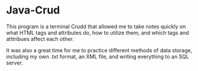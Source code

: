 # Java-Crud

This program is a terminal Crudd that allowed me to take notes quickly on what HTML tags and attributes do, how to utilize them, and which tags and atttribues affect each other.

It was also a great time for me to practice different methods of data storage, including my own .txt format, an XML file, and writing everything to an SQL server. 
